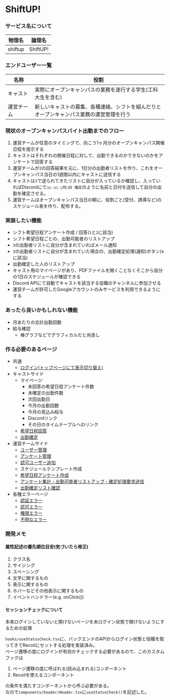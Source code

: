 ﻿# ShiftUP!

### サービス名について
| 物理名 | 論理名 |
| ---- | ---- |
| shiftup | ShiftUP!|

### エンドユーザー一覧
| 名称 | 役割 |
| ---- | ----|
| キャスト | 実際にオープンキャンパスの業務を遂行する学生(工科大生を含む) |
| 運営チーム | 新しいキャストの募集、各種連絡、シフトを組んだりと<br>オープンキャンパス業務の運営管理を行う |

### 現状のオープンキャンパスバイト出勤までのフロー
1. 運営チームが任意のタイミングで、向こう1ヶ月分のオープンキャンパス開催日程を提示する
2. キャストはそれぞれの開催日程に対して、出勤できるのかできないのかをアンケートで回答する
3. 運営チームが`2`の回答結果を元に、1日分の出勤者リストを作り、これをオープンキャンパス当日の1週間以内にキャストに送信する
4. キャストは`3`で送られてきたリストに自分が入っているか確認し、入っていればDiscordにて`◯◯ ◯◯ □月□日 確定`のように名前と日付を送信して自分の出勤を確定させる。
5. 運営チームはオープンキャンパス当日の朝に、役割ごと(受付、誘導など)のスケジュール表を作り、配布する。

### 実装したい機能
- シフト希望日程アンケート作成 / 回答(`1`と`2`に該当)
- シフト希望日程ごとの、出勤可能者のリストアップ
- `3`の出勤者リストに自分が含まれていればメール通知
- `3`の出勤者リストに自分が含まれていた場合の、出勤確定処理(通知)ボタン(`4`に該当)
- 出勤確定した人のリストアップ
- キャスト用のマイページがあり、PDFファイルを開くことなくそこから自分の1日のスケジュールが確認できる
- Discord APIにて自動でキャストを該当する役職のチャンネルに参加させる
- 運営チームが許可したGoogleアカウントのみサービスを利用できるようにする

### あったら良いかもしれない機能
- 月あたりの合計出勤回数
- 給与確認
  - 棒グラフなどでグラフィカルだと尚良し

### 作る必要のあるページ
- 共通
  - [ログイン(トップページにて表示切り替え)](https://shiftup.works/)
- キャストサイド
  - マイページ
    - 未回答の希望日程アンケート件数
    - 未確定の出勤件数
    - 次回出勤日
    - 今月の出勤回数
    - 今月の見込み給与
    - Discordリンク
    - その日のタイムテーブルへのリンク
  - [希望日程回答](https://shiftup.works/answer-survey)
  -  [出勤確定](https://shiftup.works/confirm-attendance)
- 運営チームサイド
  - [ユーザー管理](https://shiftup.works/management/manage-users)
  - [アンケート管理](https://shiftup.works/management/manage-surveys)
  - [認可ユーザー追加](https://shiftup.works/management/add-approved-user)
  - スケジュールテンプレート作成
  - [希望日程アンケート作成](https://shiftup.works/management/create-survey)
  - [アンケート集計・出勤可能者リストアップ・確定処理要求送信](https://shiftup.works/management/tally-survey)
  - [出勤確定リスト確認](https://shiftup.works/management/view-confirmed-attendances)
- 各種エラーページ
  - [認証エラー](https://shiftup.works/error/authentication-error)
  - [認可エラー](https://shiftup.works/error/invalid-user)
  - [権限エラー](https://shiftup.works/error/not-permitted)
  - [不明なエラー](https://shiftup.works/error/unknown-error)

### 開発メモ

#### 属性記述の優先順位目安(気づいたら修正)

1. クラス名
1. サイジング
1. スペーシング
1. 文字に関するもの
1. 表示に関するもの
1. ホバーなどその他表示に関するもの
1. イベントハンドラー(e.g. onClick())

#### セッションチェックについて
本来ログインしていないと開けないページを未ログイン状態で開けないようにするための処理

`hooks/useStatusCheck.tsx`に、バックエンドのAPIからログイン状態と役職を取ってきてRecoilにセットする処理を実装済み。  
ページ遷移の度にログインが有効かチェックする必要があるので、このカスタムフックは

1. ページ遷移の度に呼ばれる(読み込まれる)コンポーネント
2. Recoilを使えるコンポーネント

の条件を満たすコンポーネントから呼ぶ必要がある。  
なので`components/header/Header.tsx`に`useStatusCheck()`を記述した。